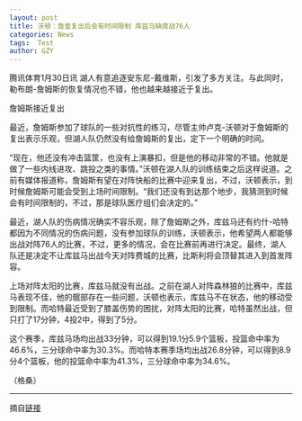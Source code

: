 ```yaml
---
layout: post
title: 沃顿：詹皇复出后会有时间限制 库兹马缺席战76人
categories: News
tags:  Test
author: GZY
---
```


腾讯体育1月30日讯 湖人有意追逐安东尼-戴维斯，引发了多方关注。与此同时，勒布朗-詹姆斯的恢复情况也不错，他也越来越接近于复出。

詹姆斯接近复出

最近，詹姆斯参加了球队的一些对抗性的练习，尽管主帅卢克-沃顿对于詹姆斯的复出表示乐观，但湖人队仍然没有给詹姆斯的复出，定下一个明确的时间。

“现在，他还没有冲击篮筐，也没有上演暴扣，但是他的移动非常的不错。他就是做了一些内线进攻、跳投之类的事情。”沃顿在湖人队的训练结束之后这样说道。之前有媒体报道称，詹姆斯有望在对阵快船的比赛中迎来复出，不过，沃顿表示，到时候詹姆斯可能会受到上场时间限制。“我们还没有到达那个地步，我猜测到时候会有时间限制的，不过，那是球队医疗组们会决定的。”

最近，湖人队的伤病情况确实不容乐观，除了詹姆斯之外，库兹马还有约什-哈特都因为不同情况的伤病问题，没有参加球队的训练，沃顿表示，他希望两人都能够出战对阵76人的比赛，不过，更多的情况，会在比赛前再进行决定。最终，湖人队还是决定不让库兹马出战今天对阵费城的比赛，比斯利将会顶替其进入到首发阵容。

上场对阵太阳的比赛，库兹马就没有出战。之前在湖人对阵森林狼的比赛中，库兹马表现不佳，他的髋部存在一些问题，沃顿也表示，库兹马不在状态，他的移动受到限制。而哈特最近受到了膝盖伤势的困扰，对阵太阳的比赛，哈特虽然出战，但只打了17分钟，4投2中，得到了5分。

这个赛季，库兹马场均出战33分钟，可以得到19.1分5.9个篮板，投篮命中率为46.6%，三分球命中率为30.3%。而哈特本赛季场均出战26.8分钟，可以得到8.9分4个篮板，他的投篮命中率为41.3%，三分球命中率为34.6%。

（格桑）

*****

摘自[链接](http://new.qq.com/cmsn/20190130/20190130000053.html)